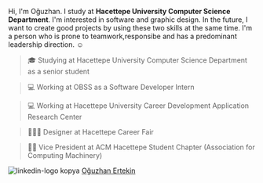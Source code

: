 Hi, I'm Oğuzhan. I study at **Hacettepe University Computer Science Department**. I'm interested in software and graphic design. In the future, I want to create good projects by using these two skills at the same time. I'm a person who is prone to teamwork,responsibe and has a predominant leadership direction. ☺️






> 🎓 Studying at Hacettepe University Computer Science Department as a senior student

> 💻 Working at OBSS as a Software Developer Intern

> 💻 Working at Hacettepe University Career Development Application Research Center

> 🧙🏻‍♂️ Designer at Hacettepe Career Fair

> 👨‍💻 Vice President at ACM Hacettepe Student Chapter (Association for Computing Machinery)





![linkedin-logo kopya](https://user-images.githubusercontent.com/68961575/153865481-500d5b35-55d2-4f34-b3ed-32478733e3cb.png) [Oğuzhan Ertekin](https://www.linkedin.com/in/o%C4%9Fuzhan-ertekin/)
